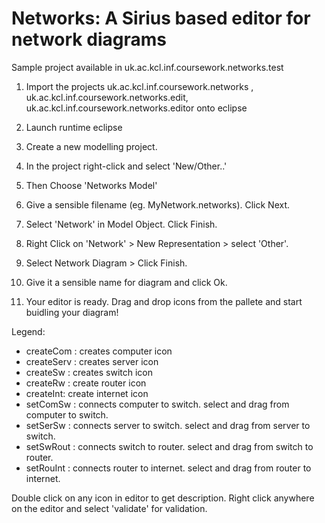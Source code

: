# Networks: A Sirius based editor for network diagrams

Sample project available in uk.ac.kcl.inf.coursework.networks.test 

1. Import the projects uk.ac.kcl.inf.coursework.networks , uk.ac.kcl.inf.coursework.networks.edit, uk.ac.kcl.inf.coursework.networks.editor onto eclipse

2. Launch runtime eclipse 

3. Create a new modelling project. 

4. In the project right-click and select 'New/Other..'

5. Then Choose 'Networks Model' 

6. Give a sensible filename (eg. MyNetwork.networks). Click Next. 

7. Select 'Network' in Model Object. Click Finish. 

8. Right Click on 'Network' > New Representation > select 'Other'.

9. Select Network Diagram > Click Finish.

10. Give it a sensible name for diagram and click Ok. 

11. Your editor is ready. Drag and drop icons from the pallete and start buidling your diagram!

Legend:
- createCom : creates computer icon
- createServ : creates server icon
- createSw : creates switch icon
- createRw : create router icon
- createInt: create internet icon
- setComSw : connects computer to switch. select and drag from computer to switch. 
- setSerSw : connects server to switch. select and drag from server to switch. 
- setSwRout : connects switch to router. select and drag from switch to router. 
- setRouInt : connects router to internet. select and drag from router to internet. 

Double click on any icon in editor to get description. Right click anywhere on the editor and select 'validate' for validation. 
